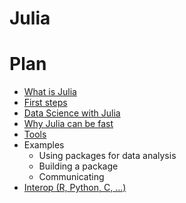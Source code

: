 # Julia

# Plan

- [What is Julia](whatisjulia.md)
- [First steps](first_steps.md)
- [Data Science with Julia](data_science.md)
- [Why Julia can be fast](fast_julia.md)
- [Tools](tools.md)
- Examples
    - Using packages for data analysis
    - Building a package
    - Communicating
- [Interop (R, Python, C, ...)](interop.md)